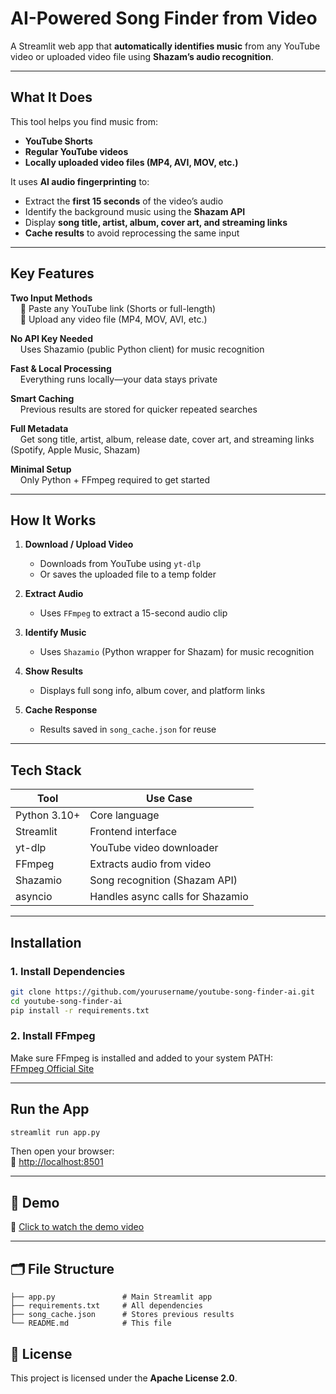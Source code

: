# AI-Powered Song Finder from Video

A Streamlit web app that **automatically identifies music** from any YouTube video or uploaded video file using **Shazam’s audio recognition**.

---

## What It Does

This tool helps you find music from:
- **YouTube Shorts**
- **Regular YouTube videos**
- **Locally uploaded video files (MP4, AVI, MOV, etc.)**

It uses **AI audio fingerprinting** to:
- Extract the **first 15 seconds** of the video’s audio
- Identify the background music using the **Shazam API**
- Display **song title, artist, album, cover art, and streaming links**
- **Cache results** to avoid reprocessing the same input

---

## Key Features

**Two Input Methods**  
&nbsp;&nbsp;&nbsp;&nbsp;🔗 Paste any YouTube link (Shorts or full-length)  
&nbsp;&nbsp;&nbsp;&nbsp;📁 Upload any video file (MP4, MOV, AVI, etc.)

**No API Key Needed**  
&nbsp;&nbsp;&nbsp;&nbsp;Uses Shazamio (public Python client) for music recognition

**Fast & Local Processing**  
&nbsp;&nbsp;&nbsp;&nbsp;Everything runs locally—your data stays private

**Smart Caching**  
&nbsp;&nbsp;&nbsp;&nbsp;Previous results are stored for quicker repeated searches

**Full Metadata**  
&nbsp;&nbsp;&nbsp;&nbsp;Get song title, artist, album, release date, cover art, and streaming links (Spotify, Apple Music, Shazam)

**Minimal Setup**  
&nbsp;&nbsp;&nbsp;&nbsp;Only Python + FFmpeg required to get started

---

## How It Works

1. **Download / Upload Video**  
   - Downloads from YouTube using `yt-dlp`  
   - Or saves the uploaded file to a temp folder

2. **Extract Audio**  
   - Uses `FFmpeg` to extract a 15-second audio clip

3. **Identify Music**  
   - Uses `Shazamio` (Python wrapper for Shazam) for music recognition

4. **Show Results**  
   - Displays full song info, album cover, and platform links

5. **Cache Response**  
   - Results saved in `song_cache.json` for reuse

---

## Tech Stack

| Tool         | Use Case                         |
|--------------|----------------------------------|
| Python 3.10+ | Core language                    |
| Streamlit    | Frontend interface               |
| yt-dlp       | YouTube video downloader         |
| FFmpeg       | Extracts audio from video        |
| Shazamio     | Song recognition (Shazam API)    |
| asyncio      | Handles async calls for Shazamio |

---

## Installation

### 1. Install Dependencies

```bash
git clone https://github.com/yourusername/youtube-song-finder-ai.git
cd youtube-song-finder-ai
pip install -r requirements.txt
```

### 2. Install FFmpeg  
Make sure FFmpeg is installed and added to your system PATH:  
 [FFmpeg Official Site](https://ffmpeg.org/download.html)

---

## Run the App

```bash
streamlit run app.py
```

Then open your browser:  
🔗 [http://localhost:8501](http://localhost:8501)

---

## 🎥 Demo

🔗 [Click to watch the demo video](./demo/demo-video.mkv)

---

## 🗂 File Structure

```
├── app.py               # Main Streamlit app
├── requirements.txt     # All dependencies
├── song_cache.json      # Stores previous results
└── README.md            # This file
```

## 📄 License

This project is licensed under the **Apache License 2.0**.
